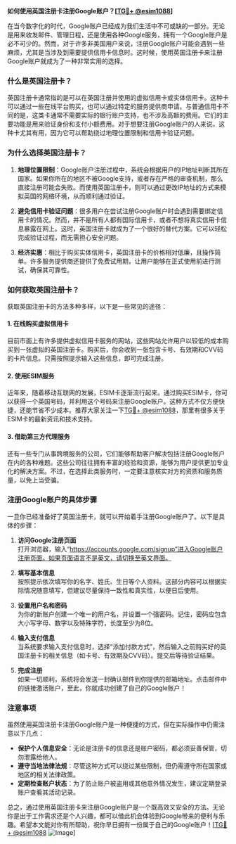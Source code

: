 **如何使用英国注册卡注册Google账户？[[TG💪+ @esim1088](https://t.me/s/esim1088)]**

在当今数字化的时代，Google账户已经成为我们生活中不可或缺的一部分。无论是用来收发邮件、管理日程，还是使用各种Google服务，拥有一个Google账户是必不可少的。然而，对于许多非美国用户来说，注册Google账户可能会遇到一些麻烦，尤其是当涉及到需要提供信用卡信息时。这时候，使用英国注册卡来注册Google账户就成为了一种非常实用的选择。

### 什么是英国注册卡？

英国注册卡通常指的是可以在英国注册并使用的虚拟信用卡或实体信用卡。这种卡可以通过一些在线平台购买，也可以通过特定的服务提供商申请。与普通信用卡不同的是，这类卡通常不需要实际的银行账户支持，也不涉及高额的费用。它们的主要功能是用来验证身份和支付小额费用。对于想要注册Google账户的人来说，这种卡尤其有用，因为它可以帮助绕过地理位置限制和信用卡验证问题。

### 为什么选择英国注册卡？

1. **地理位置限制**：Google账户注册过程中，系统会根据用户的IP地址判断其所在国家。如果你所在的地区不被Google支持，或者存在严格的审查机制，那么直接注册可能会失败。而使用英国注册卡，则可以通过更改IP地址的方式来模拟英国的网络环境，从而顺利通过验证。

2. **避免信用卡验证问题**：很多用户在尝试注册Google账户时会遇到需要绑定信用卡的情况。然而，并不是所有人都有国际信用卡，或者不想将真实信用卡信息暴露在网上。这时，英国注册卡就成为了一个很好的替代方案。它可以轻松完成验证过程，而无需担心安全问题。

3. **经济实惠**：相比于购买实体信用卡，英国注册卡的价格相对低廉，且操作简单。许多服务提供商还提供了免费试用期，让用户能够在正式使用前进行测试，确保其可靠性。

### 如何获取英国注册卡？

获取英国注册卡的方法多种多样，以下是一些常见的途径：

#### 1. 在线购买虚拟信用卡

目前市面上有许多提供虚拟信用卡服务的网站，这些网站允许用户以较低的成本购买到一张虚拟的英国注册卡。购买后，你会收到一张包含卡号、有效期和CVV码的卡片信息。只需按照提示输入这些信息，即可完成注册。

#### 2. 使用ESIM服务

近年来，随着移动互联网的发展，ESIM卡逐渐流行起来。通过购买ESIM卡，你可以获得一个英国号码，并利用这个号码来注册Google账户。这种方式不仅方便快捷，还能节省不少成本。推荐大家关注一下[TG💪+ @esim1088](https://t.me/s/esim1088)，那里有很多关于ESIM卡的最新资讯和技术支持。

#### 3. 借助第三方代理服务

还有一些专门从事跨境服务的公司，它们能够帮助客户解决包括注册Google账户在内的各种难题。这些公司往往拥有丰富的经验和资源，能够为用户提供更加专业化的解决方案。不过，在选择此类服务时，一定要注意核实对方的资质和服务质量，以免上当受骗。

### 注册Google账户的具体步骤

一旦你已经准备好了英国注册卡，就可以开始着手注册Google账户了。以下是具体的步骤：

1. **访问Google注册页面**  
   打开浏览器，输入“https://accounts.google.com/signup”进入Google账户注册页面。如果页面语言不是英文，请切换至英文界面。

2. **填写基本信息**  
   按照提示依次填写你的名字、姓氏、生日等个人资料。这部分内容可以根据实际情况随意填写，但建议尽量保持一致性和真实性，以便日后使用。

3. **设置用户名和密码**  
   为你的新账户创建一个唯一的用户名，并设置一个强密码。记住，密码应包含大小写字母、数字以及特殊字符，长度至少为8位。

4. **输入支付信息**  
   当系统要求输入支付信息时，选择“添加付款方式”，然后输入之前购买好的英国注册卡的相关信息（如卡号、有效期及CVV码）。提交后等待验证结果。

5. **完成注册**  
   如果一切顺利，系统将会发送一封确认邮件到你提供的邮箱地址。点击邮件中的链接激活账户，至此，你就成功创建了自己的Google账户！

### 注意事项

虽然使用英国注册卡注册Google账户是一种便捷的方式，但在实际操作中仍需注意以下几点：

- **保护个人信息安全**：无论是注册卡的信息还是账户密码，都必须妥善保管，切勿泄露给他人。
- **遵守当地法律法规**：尽管这种方式可以绕过某些限制，但仍需遵守所在国家或地区的相关法律政策。
- **定期检查账户状态**：为了防止账户被盗用或其他意外情况发生，建议定期登录账户查看其活动记录。

总之，通过使用英国注册卡来注册Google账户是一个既高效又安全的方法。无论你是出于工作需求还是个人兴趣，都可以借此机会体验到Google带来的便利与乐趣。希望本文能对你有所帮助，祝你早日拥有一份属于自己的Google账户！[[TG💪+ @esim1088](https://t.me/s/esim1088) ![Image](https://i.postimg.cc/4NQfJmqS/Snipaste-2025-05-13-00-14-12.png)]